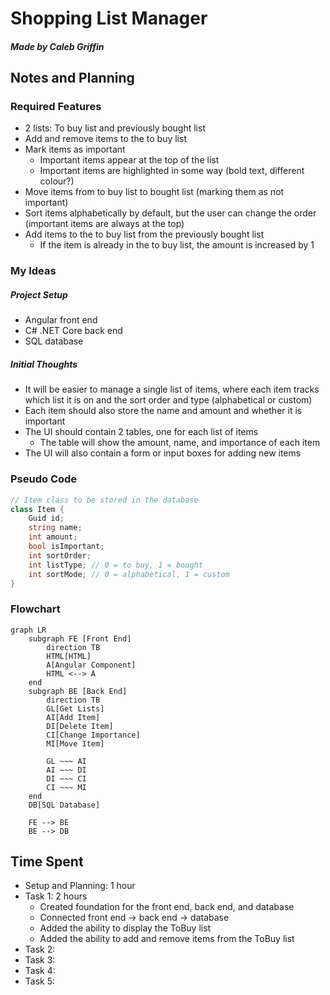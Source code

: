 # Shopping List Manager
##### Made by Caleb Griffin

## Notes and Planning
### Required Features
- 2 lists: To buy list and previously bought list
- Add and remove items to the to buy list
- Mark items as important
    - Important items appear at the top of the list
    - Important items are highlighted in some way (bold text, different colour?)
- Move items from to buy list to bought list (marking them as not important)
- Sort items alphabetically by default, but the user can change the order (important items are always at the top)
- Add items to the to buy list from the previously bought list
    - If the item is already in the to buy list, the amount is increased by 1

### My Ideas
##### Project Setup
- Angular front end
- C# .NET Core back end
- SQL database
##### Initial Thoughts
- It will be easier to manage a single list of items, where each item tracks which list it is on and the sort order and type (alphabetical or custom)
- Each item should also store the name and amount and whether it is important
- The UI should contain 2 tables, one for each list of items
    - The table will show the amount, name, and importance of each item
- The UI will also contain a form or input boxes for adding new items

### Pseudo Code
```csharp
// Item class to be stored in the database
class Item {
    Guid id;
    string name;
    int amount;
    bool isImportant;
    int sortOrder;
    int listType; // 0 = to buy, 1 = bought
    int sortMode; // 0 = alphabetical, 1 = custom
}
```

### Flowchart
```mermaid
graph LR
    subgraph FE [Front End]
        direction TB
        HTML[HTML]
        A[Angular Component]
        HTML <--> A
    end
    subgraph BE [Back End]
        direction TB
        GL[Get Lists]
        AI[Add Item]
        DI[Delete Item]
        CI[Change Importance]
        MI[Move Item]

        GL ~~~ AI
        AI ~~~ DI
        DI ~~~ CI
        CI ~~~ MI
    end
    DB[SQL Database]

    FE --> BE
    BE --> DB
```

## Time Spent
- Setup and Planning: 1 hour
- Task 1: 2 hours
    - Created foundation for the front end, back end, and database
    - Connected front end -> back end -> database
    - Added the ability to display the ToBuy list
    - Added the ability to add and remove items from the ToBuy list
- Task 2:
- Task 3:
- Task 4:
- Task 5: